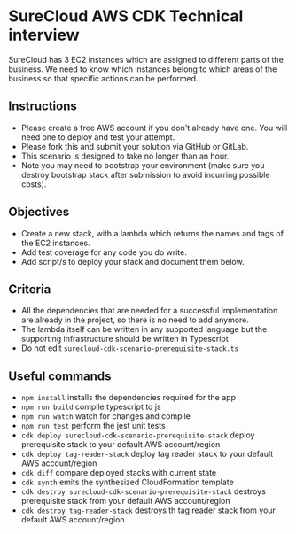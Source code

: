 # SureCloud AWS CDK Technical interview

SureCloud has 3 EC2 instances which are assigned to different parts of the business. We need to know which instances
belong to which areas of the business so that specific actions can be performed.

## Instructions

* Please create a free AWS account if you don't already have one. You will need one to deploy and test your attempt.
* Please fork this and submit your solution via GitHub or GitLab.
* This scenario is designed to take no longer than an hour.
* Note you may need to bootstrap your environment (make sure you destroy bootstrap stack after submission to avoid
  incurring possible costs).

## Objectives

* Create a new stack, with a lambda which returns the names and tags of the EC2 instances.
* Add test coverage for any code you do write.
* Add script/s to deploy your stack and document them below.

## Criteria

* All the dependencies that are needed for a successful implementation are already in the project, so there is no need
  to add anymore.
* The lambda itself can be written in any supported language but the supporting infrastructure should be written in
  Typescript
* Do not edit `surecloud-cdk-scenario-prerequisite-stack.ts`

## Useful commands

* `npm install`     installs the dependencies required for the app
* `npm run build`   compile typescript to js
* `npm run watch`   watch for changes and compile
* `npm run test`    perform the jest unit tests
* `cdk deploy surecloud-cdk-scenario-prerequisite-stack` deploy prerequisite stack to your default AWS account/region
* `cdk deploy tag-reader-stack` deploy tag reader stack to your default AWS account/region
* `cdk diff`        compare deployed stacks with current state
* `cdk synth`       emits the synthesized CloudFormation template
* `cdk destroy surecloud-cdk-scenario-prerequisite-stack` destroys prerequisite stack from your default AWS
  account/region
* `cdk destroy tag-reader-stack` destroys th tag reader stack from your default AWS account/region
